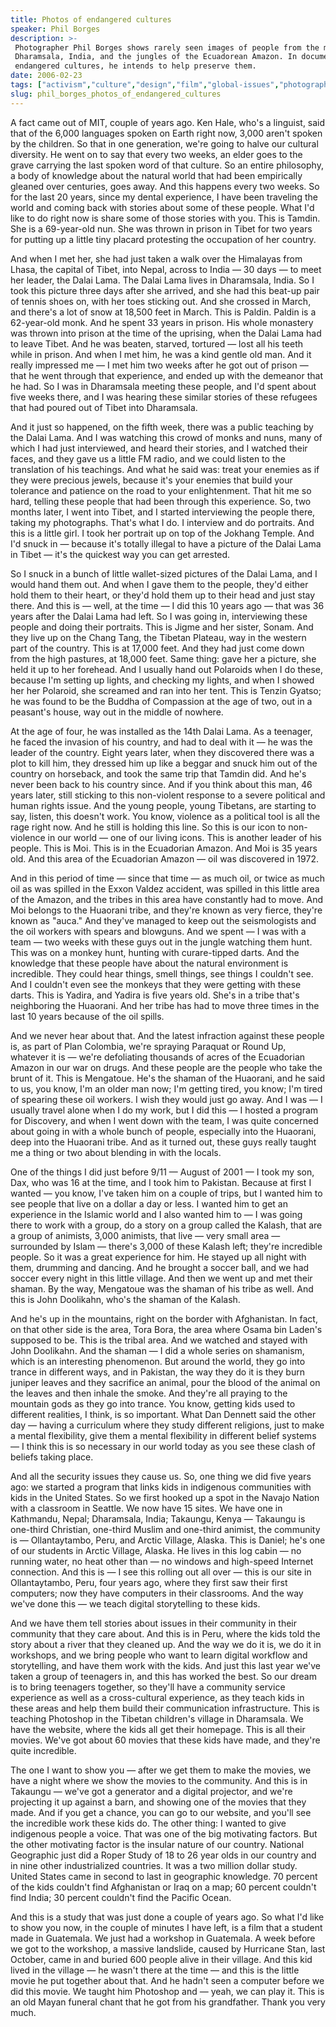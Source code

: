 ```yaml
---
title: Photos of endangered cultures
speaker: Phil Borges
description: >-
 Photographer Phil Borges shows rarely seen images of people from the mountains of
 Dharamsala, India, and the jungles of the Ecuadorean Amazon. In documenting these
 endangered cultures, he intends to help preserve them.
date: 2006-02-23
tags: ["activism","culture","design","film","global-issues","photography","social-change","storytelling","art","indigenous-peoples"]
slug: phil_borges_photos_of_endangered_cultures
---
```


A fact came out of MIT, couple of years ago. Ken Hale, who's a linguist, said that of the
6,000 languages spoken on Earth right now, 3,000 aren't spoken by the children. So that in
one generation, we're going to halve our cultural diversity. He went on to say that every
two weeks, an elder goes to the grave carrying the last spoken word of that culture. So an
entire philosophy, a body of knowledge about the natural world that had been empirically
gleaned over centuries, goes away. And this happens every two weeks. So for the last 20
years, since my dental experience, I have been traveling the world and coming back with
stories about some of these people. What I'd like to do right now is share some of those
stories with you. This is Tamdin. She is a 69-year-old nun. She was thrown in prison in
Tibet for two years for putting up a little tiny placard protesting the occupation of her
country.

And when I met her, she had just taken a walk over the Himalayas from Lhasa, the capital
of Tibet, into Nepal, across to India — 30 days — to meet her leader, the Dalai Lama. The
Dalai Lama lives in Dharamsala, India. So I took this picture three days after she
arrived, and she had this beat-up pair of tennis shoes on, with her toes sticking out. And
she crossed in March, and there's a lot of snow at 18,500 feet in March. This is Paldin.
Paldin is a 62-year-old monk. And he spent 33 years in prison. His whole monastery was
thrown into prison at the time of the uprising, when the Dalai Lama had to leave Tibet.
And he was beaten, starved, tortured — lost all his teeth while in prison. And when I met
him, he was a kind gentle old man. And it really impressed me — I met him two weeks after
he got out of prison — that he went through that experience, and ended up with the
demeanor that he had. So I was in Dharamsala meeting these people, and I'd spent about five
weeks there, and I was hearing these similar stories of these refugees that had poured out
of Tibet into Dharamsala.

And it just so happened, on the fifth week, there was a public teaching by the Dalai Lama.
And I was watching this crowd of monks and nuns, many of which I had just interviewed, and
heard their stories, and I watched their faces, and they gave us a little FM radio, and we
could listen to the translation of his teachings. And what he said was: treat your enemies
as if they were precious jewels, because it's your enemies that build your tolerance and
patience on the road to your enlightenment. That hit me so hard, telling these people that
had been through this experience. So, two months later, I went into Tibet, and I started
interviewing the people there, taking my photographs. That's what I do. I interview and do
portraits. And this is a little girl. I took her portrait up on top of the Jokhang Temple.
And I'd snuck in — because it's totally illegal to have a picture of the Dalai Lama in
Tibet — it's the quickest way you can get arrested.

So I snuck in a bunch of little wallet-sized pictures of the Dalai Lama, and I would hand
them out. And when I gave them to the people, they'd either hold them to their heart, or
they'd hold them up to their head and just stay there. And this is — well, at the time — I
did this 10 years ago — that was 36 years after the Dalai Lama had left. So I was going in,
interviewing these people and doing their portraits. This is Jigme and her sister, Sonam.
And they live up on the Chang Tang, the Tibetan Plateau, way in the western part of the
country. This is at 17,000 feet. And they had just come down from the high pastures, at
18,000 feet. Same thing: gave her a picture, she held it up to her forehead. And I usually
hand out Polaroids when I do these, because I'm setting up lights, and checking my lights,
and when I showed her her Polaroid, she screamed and ran into her tent. This is Tenzin
Gyatso; he was found to be the Buddha of Compassion at the age of two, out in a peasant's
house, way out in the middle of nowhere.

At the age of four, he was installed as the 14th Dalai Lama. As a teenager, he faced the
invasion of his country, and had to deal with it — he was the leader of the country. Eight
years later, when they discovered there was a plot to kill him, they dressed him up like a
beggar and snuck him out of the country on horseback, and took the same trip that Tamdin
did. And he's never been back to his country since. And if you think about this man, 46
years later, still sticking to this non-violent response to a severe political and human
rights issue. And the young people, young Tibetans, are starting to say, listen, this
doesn't work. You know, violence as a political tool is all the rage right now. And he
still is holding this line. So this is our icon to non-violence in our world — one of our
living icons. This is another leader of his people. This is Moi. This is in the Ecuadorian
Amazon. And Moi is 35 years old. And this area of the Ecuadorian Amazon — oil was
discovered in 1972.

And in this period of time — since that time — as much oil, or twice as much oil as was
spilled in the Exxon Valdez accident, was spilled in this little area of the Amazon, and
the tribes in this area have constantly had to move. And Moi belongs to the Huaorani
tribe, and they're known as very fierce, they're known as "auca." And they've managed to
keep out the seismologists and the oil workers with spears and blowguns. And we spent — I
was with a team — two weeks with these guys out in the jungle watching them hunt. This was
on a monkey hunt, hunting with curare-tipped darts. And the knowledge that these people
have about the natural environment is incredible. They could hear things, smell things,
see things I couldn't see. And I couldn't even see the monkeys that they were getting with
these darts. This is Yadira, and Yadira is five years old. She's in a tribe that's
neighboring the Huaorani. And her tribe has had to move three times in the last 10 years
because of the oil spills.

And we never hear about that. And the latest infraction against these people is, as part
of Plan Colombia, we're spraying Paraquat or Round Up, whatever it is — we're defoliating
thousands of acres of the Ecuadorian Amazon in our war on drugs. And these people are the
people who take the brunt of it. This is Mengatoue. He's the shaman of the Huaorani, and he
said to us, you know, I'm an older man now; I'm getting tired, you know; I'm tired of
spearing these oil workers. I wish they would just go away. And I was — I usually travel
alone when I do my work, but I did this — I hosted a program for Discovery, and when I
went down with the team, I was quite concerned about going in with a whole bunch of
people, especially into the Huaorani, deep into the Huaorani tribe. And as it turned out,
these guys really taught me a thing or two about blending in with the locals.

One of the things I did just before 9/11 — August of 2001 — I took my son, Dax, who was 16
at the time, and I took him to Pakistan. Because at first I wanted — you know, I've taken
him on a couple of trips, but I wanted him to see people that live on a dollar a day or
less. I wanted him to get an experience in the Islamic world and I also wanted him to — I
was going there to work with a group, do a story on a group called the Kalash, that are a
group of animists, 3,000 animists, that live — very small area — surrounded by Islam —
there's 3,000 of these Kalash left; they're incredible people. So it was a great
experience for him. He stayed up all night with them, drumming and dancing. And he brought
a soccer ball, and we had soccer every night in this little village. And then we went up
and met their shaman. By the way, Mengatoue was the shaman of his tribe as well. And this
is John Doolikahn, who's the shaman of the Kalash.

And he's up in the mountains, right on the border with Afghanistan. In fact, on that other
side is the area, Tora Bora, the area where Osama bin Laden's supposed to be. This is the
tribal area. And we watched and stayed with John Doolikahn. And the shaman — I did a whole
series on shamanism, which is an interesting phenomenon. But around the world, they go
into trance in different ways, and in Pakistan, the way they do it is they burn juniper
leaves and they sacrifice an animal, pour the blood of the animal on the leaves and then
inhale the smoke. And they're all praying to the mountain gods as they go into trance. You
know, getting kids used to different realities, I think, is so important. What Dan Dennett
said the other day — having a curriculum where they study different religions, just to
make a mental flexibility, give them a mental flexibility in different belief systems — I
think this is so necessary in our world today as you see these clash of beliefs taking
place.

And all the security issues they cause us. So, one thing we did five years ago: we started
a program that links kids in indigenous communities with kids in the United States. So we
first hooked up a spot in the Navajo Nation with a classroom in Seattle. We now have 15
sites. We have one in Kathmandu, Nepal; Dharamsala, India; Takaungu, Kenya — Takaungu is
one-third Christian, one-third Muslim and one-third animist, the community is —
Ollantaytambo, Peru, and Arctic Village, Alaska. This is Daniel; he's one of our students
in Arctic Village, Alaska. He lives in this log cabin — no running water, no heat other
than — no windows and high-speed Internet connection. And this is — I see this rolling out
all over — this is our site in Ollantaytambo, Peru, four years ago, where they first saw
their first computers; now they have computers in their classrooms. And the way we've done
this — we teach digital storytelling to these kids.

And we have them tell stories about issues in their community in their community that they
care about. And this is in Peru, where the kids told the story about a river that they
cleaned up. And the way we do it is, we do it in workshops, and we bring people who want
to learn digital workflow and storytelling, and have them work with the kids. And just
this last year we've taken a group of teenagers in, and this has worked the best. So our
dream is to bring teenagers together, so they'll have a community service experience as
well as a cross-cultural experience, as they teach kids in these areas and help them build
their communication infrastructure. This is teaching Photoshop in the Tibetan children's
village in Dharamsala. We have the website, where the kids all get their homepage. This is
all their movies. We've got about 60 movies that these kids have made, and they're quite
incredible.

The one I want to show you — after we get them to make the movies, we have a night where
we show the movies to the community. And this is in Takaungu — we've got a generator and a
digital projector, and we're projecting it up against a barn, and showing one of the
movies that they made. And if you get a chance, you can go to our website, and you'll see
the incredible work these kids do. The other thing: I wanted to give indigenous people a
voice. That was one of the big motivating factors. But the other motivating factor is the
insular nature of our country. National Geographic just did a Roper Study of 18 to 26 year
olds in our country and in nine other industrialized countries. It was a two million
dollar study. United States came in second to last in geographic knowledge. 70 percent of
the kids couldn't find Afghanistan or Iraq on a map; 60 percent couldn't find India; 30
percent couldn't find the Pacific Ocean.

And this is a study that was just done a couple of years ago. So what I'd like to show you
now, in the couple of minutes I have left, is a film that a student made in Guatemala. We
just had a workshop in Guatemala. A week before we got to the workshop, a massive
landslide, caused by Hurricane Stan, last October, came in and buried 600 people alive in
their village. And this kid lived in the village — he wasn't there at the time — and this
is the little movie he put together about that. And he hadn't seen a computer before we
did this movie. We taught him Photoshop and — yeah, we can play it. This is an old Mayan
funeral chant that he got from his grandfather. Thank you very much. 

<!--
ad_duration=3.33
comment_count=62
event="TED2006"
external_start_time=0
has_talk_citation=0
intro_duration=11.82
is_subtitle_required="False"
is_talk_featured="True"
language="en"
language_swap="False"
native_language="en"
number_of_related_talks=6
number_of_speakers=1
number_of_subtitled_videos=29
number_of_tags=10
number_of_talk_download_languages=29
number_of_talk_more_resources=1
number_of_talk_recommendations=0
number_of_talks_take_actions=0
post_ad_duration=0.83
published_timestamp="2007-01-09 00:11:00"
recording_date="2006-02-23"
speaker_description="Photographer"
speaker_id=41
speaker_is_published=1
speaker_name="Phil Borges"
talk_id=34
talk_name="Photos of endangered cultures"
talks_tags=["activism","culture","design","film","global-issues","photography","social-change","storytelling","art","indigenous-peoples"]
talks_take_action=[]
url_audio="https://download.ted.com/talks/PhilBorges_2006.mp3?apikey=acme-roadrunner"
url_photo_speaker="https://pe.tedcdn.com/images/ted/1377_254x191.jpg"
url_photo_talk="https://pe.tedcdn.com/images/ted/227_480x360.jpg"
url_webpage="https://www.ted.com/talks/phil_borges_photos_of_endangered_cultures"
video_type_name="TED Stage Talk"
-->